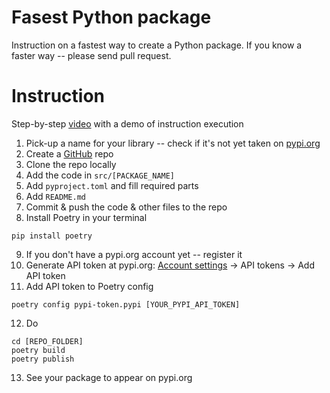 # Fasest Python package

Instruction on a fastest way to create a Python package. If you know a faster way -- please send pull request.

# Instruction

Step-by-step [video][4] with a demo of instruction execution

1. Pick-up a name for your library -- check if it's not yet taken on [pypi.org][1]
2. Create a [GitHub][2] repo
3. Clone the repo locally
4. Add the code in `src/[PACKAGE_NAME]`
5. Add `pyproject.toml` and fill required parts
6. Add `README.md`
7. Commit & push the code & other files to the repo
8. Install Poetry in your terminal
```
pip install poetry
```
9. If you don't have a pypi.org account yet -- register it
10. Generate API token at pypi.org: [Account settings][3] -> API tokens -> Add API token
11. Add API token to Poetry config
```
poetry config pypi-token.pypi [YOUR_PYPI_API_TOKEN]
```
12. Do
```
cd [REPO_FOLDER]
poetry build
poetry publish
```
13. See your package to appear on pypi.org


  [1]: https://pypi.org/
  [2]: https://github.com/
  [3]: https://pypi.org/manage/account/
  [4]: https://youtu.be/2goLiz4vTss
